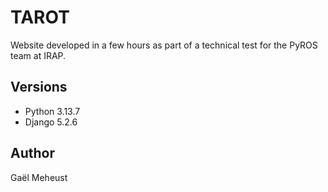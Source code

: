 # TAROT
Website developed in a few hours as part of a technical test for the PyROS team at IRAP.

## Versions
* Python 3.13.7
* Django 5.2.6

## Author
Gaël Meheust